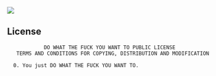 ![](https://cloud.githubusercontent.com/assets/4990822/18605949/5dcc1a44-7cdb-11e6-8e3f-bf2bcae494af.png)

## License

```
            DO WHAT THE FUCK YOU WANT TO PUBLIC LICENSE
   TERMS AND CONDITIONS FOR COPYING, DISTRIBUTION AND MODIFICATION

  0. You just DO WHAT THE FUCK YOU WANT TO.
```
